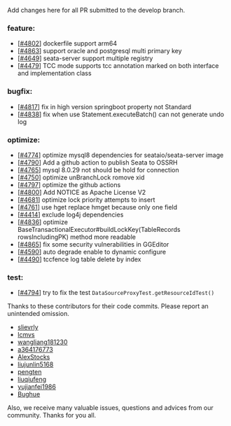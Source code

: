 Add changes here for all PR submitted to the develop branch.

<!-- Please add the `changes` to the following location(feature/bugfix/optimize/test) based on the type of PR -->

### feature:
- [[#4802](https://github.com/seata/seata/pull/4802)] dockerfile support arm64
- [[#4863](https://github.com/seata/seata/pull/4863)] support oracle and postgresql multi primary key
- [[#4649](https://github.com/seata/seata/pull/4649)] seata-server support multiple registry
- [[#4479](https://github.com/seata/seata/pull/4479)] TCC mode supports tcc annotation marked on both interface and implementation class


### bugfix:
- [[#4817](https://github.com/seata/seata/pull/4817)] fix in high version springboot property not Standard
- [[#4838](https://github.com/seata/seata/pull/4838)] fix when use Statement.executeBatch() can not generate undo log

### optimize:
- [[#4774](https://github.com/seata/seata/pull/4774)] optimize mysql8 dependencies for seataio/seata-server image
- [[#4790](https://github.com/seata/seata/pull/4790)] Add a github action to publish Seata to OSSRH
- [[#4765](https://github.com/seata/seata/pull/4765)] mysql 8.0.29 not should be hold for connection
- [[#4750](https://github.com/seata/seata/pull/4750)] optimize unBranchLock romove xid
- [[#4797](https://github.com/seata/seata/pull/4797)] optimize the github actions
- [[#4800](https://github.com/seata/seata/pull/4800)] Add NOTICE as Apache License V2
- [[#4681](https://github.com/seata/seata/pull/4681)] optimize lock priority attempts to insert
- [[#4761](https://github.com/seata/seata/pull/4761)] use hget replace hmget because only one field
- [[#4414](https://github.com/seata/seata/pull/4414)] exclude log4j dependencies
- [[#4836](https://github.com/seata/seata/pull/4836)] optimize BaseTransactionalExecutor#buildLockKey(TableRecords rowsIncludingPK) method more readable
- [[#4865](https://github.com/seata/seata/pull/4865)] fix some security vulnerabilities in GGEditor
- [[#4590](https://github.com/seata/seata/pull/4590)] auto degrade enable to dynamic configure
- [[#4490](https://github.com/seata/seata/pull/4490)] tccfence log table delete by index


### test:
- [[#4794](https://github.com/seata/seata/pull/4794)] try to fix the test `DataSourceProxyTest.getResourceIdTest()`


Thanks to these contributors for their code commits. Please report an unintended omission.

<!-- Please make sure your Github ID is in the list below -->
- [slievrly](https://github.com/slievrly)
- [lcmvs](https://github.com/lcmvs)
- [wangliang181230](https://github.com/wangliang181230)
- [a364176773](https://github.com/a364176773)
- [AlexStocks](https://github.com/AlexStocks)
- [liujunlin5168](https://github.com/liujunlin5168)
- [pengten](https://github.com/pengten)
- [liuqiufeng](https://github.com/liuqiufeng)
- [yujianfei1986](https://github.com/yujianfei1986)
- [Bughue](https://github.com/Bughue)


Also, we receive many valuable issues, questions and advices from our community. Thanks for you all.
